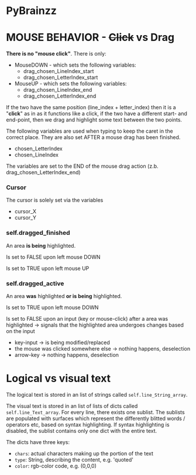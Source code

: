 # PyBrainzz

# MOUSE BEHAVIOR - ~~Click~~ vs Drag

**There is no "mouse click"**. There is only: 

- MouseDOWN - which sets the following variables:
    - drag_chosen_LineIndex_start
    - drag_chosen_LetterIndex_start
- MouseUP - which sets the following variables:
    - drag_chosen_LineIndex_end
    - drag_chosen_LetterIndex_end

If the two have the same position (line_index + letter_index) then it is a "**click**" as in as it functions like a click, if the two have a different start- and end-point, then we drag and highlight some text between the two points. 

The following variables are used when typing to keep the caret in the correct place. They are also set AFTER a mouse drag has been finished.

- chosen_LetterIndex
- chosen_LineIndex

The variables are set to the END of the mouse drag action (z.b. drag_chosen_LetterIndex_end)

### Cursor

The cursor is solely set via the variables

- cursor_X
- cursor_Y

### self.dragged_finished

An area **is being** highlighted.

Is set to FALSE upon left mouse DOWN 

Is set to TRUE upon left mouse UP

### self.dragged_active

An area **was** highlighted **or is being** highlighted.

Is set to TRUE upon left mouse DOWN 

Is set to FALSE upon an input (key or mouse-click) after a area was highlighted → signals that the highlighted area undergoes changes based on the input

- key-input → is being modified/replaced
- the mouse was clicked somewhere else → nothing happens, deselection
- arrow-key → nothing happens, deselection



# Logical vs visual text

The logical text is stored in an list of strings called ```self.line_String_array```.

The visual text is stored in an list of lists of dicts called ```self.line_Text_array```. 
For every line, there exists one sublist. The sublists are populated with surfaces which represent
the differently blitted words / operators etc, based on syntax highlighting. If syntax highlighting
is disabled, the sublist contains only one dict with the entire text. 

The dicts have three keys: 
- ```chars```: actual characters making up the portion of the text
- ```type```: String, describing the content, e.g. 'quoted'
- ```color```: rgb-color code, e.g. (0,0,0)

